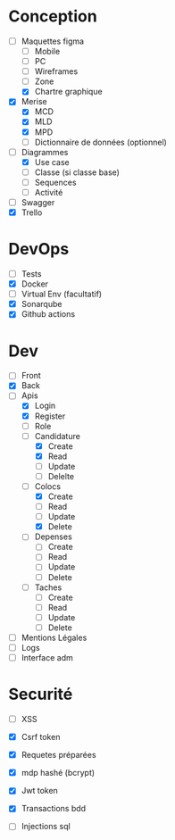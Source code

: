 # Conception

- [ ] Maquettes figma
  - [ ] Mobile
  - [ ] PC
  - [ ] Wireframes
  - [ ] Zone
  - [x] Chartre graphique
- [x] Merise
  - [x] MCD
  - [x] MLD
  - [x] MPD
  - [ ] Dictionnaire de données (optionnel)
- [ ] Diagrammes
  - [x] Use case
  - [ ] Classe (si classe base)
  - [ ] Sequences
  - [ ] Activité
- [ ] Swagger
- [x] Trello

# DevOps

- [ ] Tests
- [x] Docker
- [ ] Virtual Env (facultatif)
- [x] Sonarqube
- [x] Github actions

# Dev

- [ ] Front
- [x] Back
- [ ] Apis
  - [x] Login
  - [x] Register
  - [ ] Role
  - [ ] Candidature
    - [x] Create
    - [x] Read
    - [ ] Update
    - [ ] Delelte
  - [ ] Colocs
    - [x] Create
    - [ ] Read
    - [ ] Update
    - [x] Delete
  - [ ] Depenses
    - [ ] Create 
    - [ ] Read
    - [ ] Update 
    - [ ] Delete
  - [ ] Taches 
    - [ ] Create
    - [ ] Read
    - [ ] Update
    - [ ] Delete
- [ ] Mentions Légales
- [ ] Logs
- [ ] Interface adm

# Securité

- [ ] XSS
- [x] Csrf token
- [x] Requetes préparées
- [x] mdp hashé (bcrypt)
- [x] Jwt token
- [x] Transactions bdd
- [ ] Injections sql
 